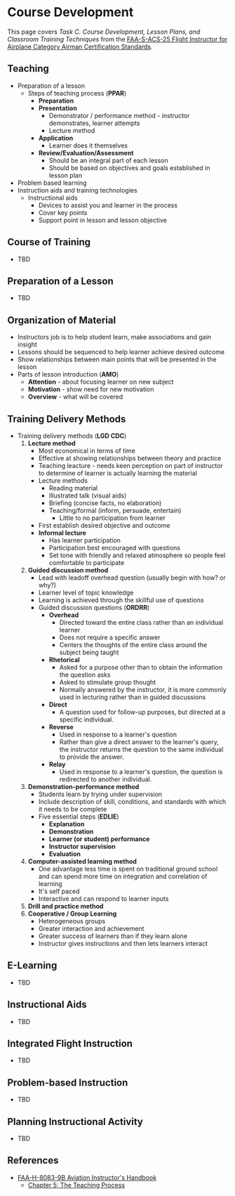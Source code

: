 # Course Development

This page covers *Task C. Course Development, Lesson Plans, and Classroom Training Techniques* from the [FAA-S-ACS-25 Flight Instructor for Airplane Category Airman Certification Standards](https://www.faa.gov/training_testing/testing/acs/cfi_airplane_acs_25.pdf).

## Teaching

* Preparation of a lesson
    * Steps of teaching process (**PPAR**)
        * **Preparation**
        * **Presentation**
            * Demonstrator / performance method - instructor demonstrates, learner attempts
            * Lecture method
        * **Application**
            * Learner does it themselves
        * **Review/Evaluation/Assessment**
            * Should be an integral part of each lesson
            * Should be based on objectives and goals established in lesson plan
* Problem based learning
* Instruction aids and training technologies
    * Instructional aids
        * Devices to assist you and learner in the process
        * Cover key points
        * Support point in lesson and lesson objective

## Course of Training

* TBD

## Preparation of a Lesson

* TBD

## Organization of Material

* Instructors job is to help student learn, make associations and gain insight
* Lessons should be sequenced to help learner achieve desired outcome
* Show relationships between main points that will be presented in the lesson
* Parts of lesson introduction (**AMO**)
    * **Attention** - about focusing learner on new subject
    * **Motivation** - show need for new motivation
    * **Overview** - what will be covered

## Training Delivery Methods

* Training delivery methods (**LGD CDC**)
    1. **Lecture method**
        * Most economical in terms of time
        * Effective at showing relationships between theory and practice
        * Teaching leacture - needs keen perception on part of instructor to determine of learner is actually learning the material
        * Lecture methods
            * Reading material
            * Illustrated talk (visual aids)
            * Briefing (concise facts, no elaboration)
            * Teaching/formal (inform, persuade, entertain)
                * Little to no participation from learner
        * First establish desired objective and outcome
        * **Informal lecture**
            * Has learner participation
            * Participation best encouraged with questions
            * Set tone with friendly and relaxed atmosphere so people feel comfortable to participate
    2. **Guided discussion method**
        * Lead with leadoff overhead question (usually begin with how? or why?)
        * Learner level of topic knowledge
        * Learning is achieved through the skillful use of questions
        * Guided discussion questions (**ORDRR**)
            * **Overhead**
                * Directed toward the entire class rather than an individual learner
                * Does not require a specific answer
                * Centers the thoughts of the entire class around the subject being taught
            * **Rhetorical**
                * Asked for a purpose other than to obtain the information the question asks
                * Asked to stimulate group thought
                * Normally answered by the instructor, it is more commonly used in lecturing rather than in guided discussions
            * **Direct**
                * A question used for follow-up purposes, but directed at a specific individual.
            * **Reverse**
                * Used in response to a learner's question
                * Rather than give a direct answer to the learner's query, the instructor returns the question to the same individual to provide the answer.
            * **Relay**
                * Used in response to a learner's question, the question is redirected to another individual.
    3. **Demonstration-performance method**
        * Students learn by trying under supervision
        * Include description of skill, conditions, and standards with which it needs to be complete
        * Five essential steps (**EDLIE**)
            * **Explanation**
            * **Demonstration**
            * **Learner (or student) performance**
            * **Instructor supervision**
            * **Evaluation**
    4. **Computer-assisted learning method**
        * One advantage less time is spent on traditional ground school and can spend more time on integration and correlation of learning
        * It's self paced
        * Interactive and can respond to learner inputs
    5. **Drill and practice method**
    6. **Cooperative / Group Learning**
        * Heterogeneous groups
        * Greater interaction and achievement
        * Greater success of learners than if they learn alone
        * Instructor gives instructions and then lets learners interact

## E-Learning

* TBD

## Instructional Aids

* TBD

## Integrated Flight Instruction

* TBD

## Problem-based Instruction

* TBD

## Planning Instructional Activity

* TBD

## References

* [FAA-H-8083-9B Aviation Instructor's Handbook](https://www.faa.gov/regulations_policies/handbooks_manuals/aviation/aviation_instructors_handbook)
    * [Chapter 5: The Teaching Process](https://www.faa.gov/sites/faa.gov/files/regulations_policies/handbooks_manuals/aviation/aviation_instructors_handbook/07_aih_chapter_5.pdf)
